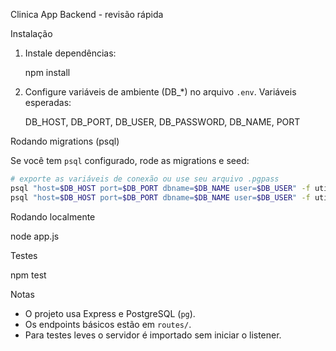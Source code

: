 Clinica App Backend - revisão rápida

Instalação

1. Instale dependências:

   npm install

2. Configure variáveis de ambiente (DB_*) no arquivo `.env`. Variáveis esperadas:

   DB_HOST, DB_PORT, DB_USER, DB_PASSWORD, DB_NAME, PORT

Rodando migrations (psql)

Se você tem `psql` configurado, rode as migrations e seed:

```bash
# exporte as variáveis de conexão ou use seu arquivo .pgpass
psql "host=$DB_HOST port=$DB_PORT dbname=$DB_NAME user=$DB_USER" -f utils/sql/001_create_tables.sql
psql "host=$DB_HOST port=$DB_PORT dbname=$DB_NAME user=$DB_USER" -f utils/sql/002_seed_example.sql
```

Rodando localmente

  node app.js

Testes

  npm test

Notas

- O projeto usa Express e PostgreSQL (`pg`).
- Os endpoints básicos estão em `routes/`.
- Para testes leves o servidor é importado sem iniciar o listener.

